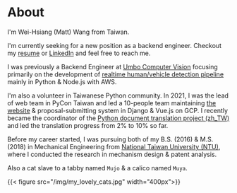 # About

<!-- ![](/img/avatar.jpg#avatar) -->

I'm Wei-Hsiang (Matt) Wang from Taiwan.

I'm currently seeking for a new position as a backend engineer. Checkout my [resume](https://mattwang44.github.io/resume/main.pdf) or [LinkedIn](https://www.linkedin.com/in/wei-hsiang-wang-60841b108/) and feel free to reach me.

I was previously a Backend Engineer at [Umbo Computer Vision](https://umbocv.ai) focusing primarily on the development of [realtime human/vehicle detection pipeline](https://umbocv.ai/umbo_light) mainly in Python & Node.js with AWS.

I'm also a volunteer in Taiwanese Python community. In 2021, I was the lead of web team in PyCon Taiwan and led a 10-people team maintaining [the website](https://pycon.tw/2021) & proposal-submitting system in Django & Vue.js on GCP. I recently became the coordinator of the [Python document translation project (zh_TW)](https://github.com/python/python-docs-zh-tw) and led the translation progress from 2% to 10% so far.

Before my career started, I was pursuing both of my B.S. (2016) & M.S. (2018) in Mechanical Engineering from [National Taiwan University (NTU)](https://www.ntu.edu.tw/english/), where I conducted the research in mechanism design & patent analysis.

Also a cat slave to a tabby named `Mujo` & a calico named `Muya`.

{{< figure src="/img/my_lovely_cats.jpg" width="400px">}}
